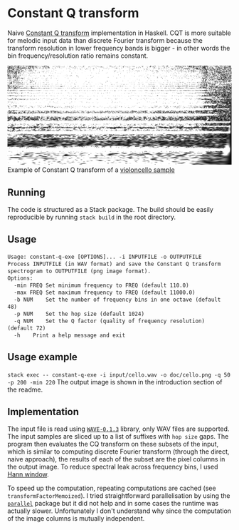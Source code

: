 # Constant Q transform
Naive [Constant Q transform](http://academics.wellesley.edu/Physics/brown/pubs/cq1stPaper.pdf) implementation in Haskell. CQT is more suitable for melodic input data than discrete Fourier transform because the transform resolution in lower frequency bands is bigger - in other words the bin frequency/resolution ratio remains constant.

![constant q transform of cello](doc/cello.png)
Example of Constant Q transform of a [violoncello sample](input/cello.wav)
## Running
The code is structured as a Stack package. The build should be easily reproducible by running `stack build` in the root directory.

## Usage

```
Usage: constant-q-exe [OPTIONS]... -i INPUTFILE -o OUTPUTFILE
Process INPUTFILE (in WAV format) and save the Constant Q transform spectrogram to OUTPUTFILE (png image format).
Options:
  -min FREQ Set minimum frequency to FREQ (default 110.0)
  -max FREQ Set maximum frequency to FREQ (default 11000.0)
  -b NUM    Set the number of frequency bins in one octave (default 48)
  -p NUM    Set the hop size (default 1024)
  -q NUM    Set the Q factor (quality of frequency resolution) (default 72)
  -h    Print a help message and exit
```

## Usage example
`stack exec -- constant-q-exe -i input/cello.wav -o doc/cello.png -q 50 -p 200 -min 220`
The output image is shown in the introduction section of the readme.

## Implementation

The input file is read using [`WAVE-0.1.3`](http://hackage.haskell.org/package/WAVE) library, only WAV files are supported. The input samples are sliced up to a list of suffixes with `hop size` gaps. The program then evaluates the CQ transform on these subsets of the input, which is similar to computing discrete Fourier transform (through the direct, naive approach), the results of each of the subset are the pixel columns in the output image. To reduce spectral leak across frequency bins, I used [Hann window](https://en.wikipedia.org/wiki/Window_function#Hann_and_Hamming_windows).

To speed up the computation, repeating computations are cached (see `transformFactorMemoized`). I tried straightforward parallelisation by using the [`parallel`](http://hackage.haskell.org/package/parallel) package but it did not help and in some cases the runtime was actually slower. Unfortunately I don't understand why since the computation of the image columns is mutually independent.